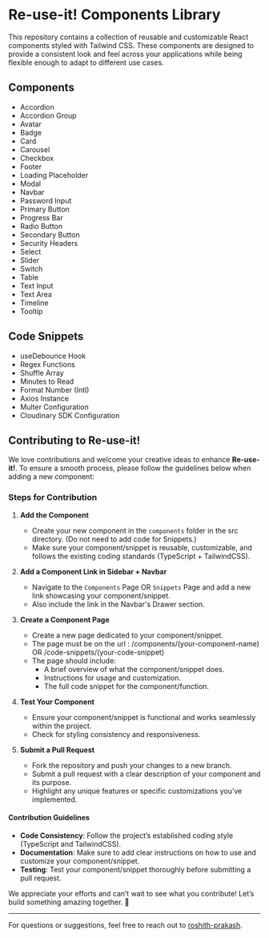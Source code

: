 # Re-use-it! Components Library

This repository contains a collection of reusable and customizable React components styled with Tailwind CSS. These components are designed to provide a consistent look and feel across your applications while being flexible enough to adapt to different use cases.

## Components  

   - Accordion  
   - Accordion Group  
   - Avatar  
   - Badge  
   - Card  
   - Carousel  
   - Checkbox  
   - Footer  
   - Loading Placeholder  
   - Modal  
   - Navbar  
   - Password Input  
   - Primary Button  
   - Progress Bar  
   - Radio Button  
   - Secondary Button  
   - Security Headers  
   - Select  
   - Slider  
   - Switch  
   - Table  
   - Text Input
   - Text Area  
   - Timeline  
   - Tooltip

## Code Snippets

   - useDebounce Hook
   - Regex Functions
   - Shuffle Array
   - Minutes to Read
   - Format Number (Intl)
   - Axios Instance
   - Multer Configuration
   - Cloudinary SDK Configuration


## Contributing to Re-use-it!  

We love contributions and welcome your creative ideas to enhance **Re-use-it!**. To ensure a smooth process, please follow the guidelines below when adding a new component:  

### Steps for Contribution  

1. **Add the Component**  
   - Create your new component in the `components` folder in the src directory. (Do not need to add code for Snippets.)
   - Make sure your component/snippet is reusable, customizable, and follows the existing coding standards (TypeScript + TailwindCSS).  

2. **Add a Component Link in Sidebar + Navbar**  
   - Navigate to the `Components` Page OR `Snippets` Page and add a new link showcasing your component/snippet.  
   - Also include the link in the Navbar's Drawer section.  

3. **Create a Component Page**  
   - Create a new page dedicated to your component/snippet.  
   - The page must be on the url :  /components/(your-component-name) OR  /code-snippets/(your-code-snippet)
   - The page should include:  
     - A brief overview of what the component/snippet does.  
     - Instructions for usage and customization.  
     - The full code snippet for the component/function.  

4. **Test Your Component**  
   - Ensure your component/snippet is functional and works seamlessly within the project.  
   - Check for styling consistency and responsiveness.  

5. **Submit a Pull Request**  
   - Fork the repository and push your changes to a new branch.  
   - Submit a pull request with a clear description of your component and its purpose.  
   - Highlight any unique features or specific customizations you’ve implemented.  

#### Contribution Guidelines  
- **Code Consistency**: Follow the project’s established coding style (TypeScript and TailwindCSS).  
- **Documentation**: Make sure to add clear instructions on how to use and customize your component/snippet.  
- **Testing**: Test your component/snippet thoroughly before submitting a pull request.  

We appreciate your efforts and can’t wait to see what you contribute! Let’s build something amazing together. 🚀  

---  

For questions or suggestions, feel free to reach out to [roshith-prakash](https://github.com/roshith-prakash).